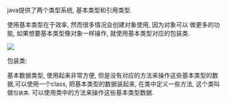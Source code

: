 java提供了两个类型系统, 基本类型和引用类型.

使用基本类型在于效率, 然而很多情况会创建对象使用, 因为对象可以 做更多的功能, 如果想要基本类型像对象一样操作, 就使用基本类型对应的包装类.

![](https://pic.superbed.cn/item/5d9d9591451253d1788ab520.jpg)

包装类:

基本数据类型, 使用起来非常方便, 但是没有对应的方法来操作这些基本类型的数据,可以使用一个class, 把基本类型的数据装起来, 在类中定义一些方法, 这个类叫做`包装类`. 可以使用类中的方法来操作这些基本类型数据.













